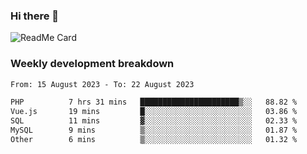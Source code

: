 ### Hi there 👋

<!--
**itzcy/itzcy** is a ✨ _special_ ✨ repository because its `README.md` (this file) appears on your GitHub profile.

Here are some ideas to get you started:

- 🔭 I’m currently working on ...
- 🌱 I’m currently learning ...
- 👯 I’m looking to collaborate on ...
- 🤔 I’m looking for help with ...
- 💬 Ask me about ...
- 📫 How to reach me: ...
- 😄 Pronouns: ...
- ⚡ Fun fact: ...
-->
![ReadMe Card](https://github-readme-stats.vercel.app/api?username=itzcy&show_icons=true&title_color=2d3198&icon_color=797cb8&text_color=24292e&bg_color=f6f8fa)

### Weekly development breakdown
<!--START_SECTION:waka-->

```txt
From: 15 August 2023 - To: 22 August 2023

PHP          7 hrs 31 mins   ██████████████████████▒░░   88.82 %
Vue.js       19 mins         █░░░░░░░░░░░░░░░░░░░░░░░░   03.86 %
SQL          11 mins         ▓░░░░░░░░░░░░░░░░░░░░░░░░   02.33 %
MySQL        9 mins          ▒░░░░░░░░░░░░░░░░░░░░░░░░   01.87 %
Other        6 mins          ▒░░░░░░░░░░░░░░░░░░░░░░░░   01.32 %
```

<!--END_SECTION:waka-->
